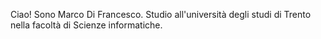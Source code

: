 Ciao! Sono Marco Di Francesco. Studio all'università degli studi di Trento nella facoltà di Scienze informatiche.